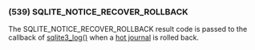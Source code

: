 ### (539\) SQLITE\_NOTICE\_RECOVER\_ROLLBACK



 The SQLITE\_NOTICE\_RECOVER\_ROLLBACK result code is
 passed to the callback of
 [sqlite3\_log()](c3ref/log.html) when a [hot journal](fileformat2.html#hotjrnl) is rolled back.




